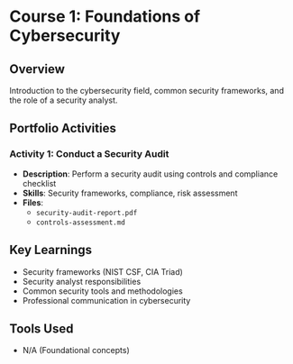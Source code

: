 # Course 1: Foundations of Cybersecurity

## Overview
Introduction to the cybersecurity field, common security frameworks, and the role of a security analyst.

## Portfolio Activities

### Activity 1: Conduct a Security Audit
- **Description**: Perform a security audit using controls and compliance checklist
- **Skills**: Security frameworks, compliance, risk assessment
- **Files**:
  - `security-audit-report.pdf`
  - `controls-assessment.md`

## Key Learnings
- Security frameworks (NIST CSF, CIA Triad)
- Security analyst responsibilities
- Common security tools and methodologies
- Professional communication in cybersecurity

## Tools Used
- N/A (Foundational concepts)
